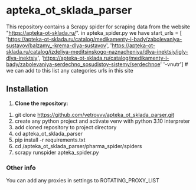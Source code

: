 # apteka_ot_sklada_parser

This repository contains a Scrapy spider for scraping data from the website "https://apteka-ot-sklada.ru/".
in apteka_spider.py we have 
start_urls = [
        'https://apteka-ot-sklada.ru/catalog/medikamenty-i-bady/zabolevaniya-sustavov/balzamy_-krema-dlya-sustavov',
        'https://apteka-ot-sklada.ru/catalog/izdeliya-meditsinskogo-naznacheniya/dlya-inektsiy/igly-dlya-inektsiy',
        'https://apteka-ot-sklada.ru/catalog/medikamenty-i-bady/zabolevaniya-serdechno_sosudistoy-sistemy/serdechnoe'
        '-vnutr']
        # we can add to this list any categories urls in this site
## Installation

1. **Clone the repository:**
1) git clone https://github.com/vetrovvv/apteka_ot_sklada_parser.git
2) create any python project and activate venv with python 3.10 interpreter
3) add cloned repository to project directory
4) cd apteka_ot_sklada_parser
5) pip install -r requirements.txt
6) cd /apteka_ot_sklada_parser/pharma_spider/spiders
7) scrapy runspider apteka_spider.py

### Other info
You can add any proxies in settings to ROTATING_PROXY_LIST

